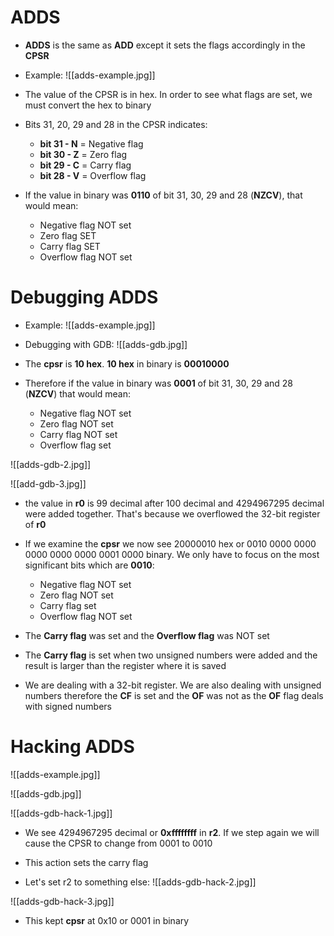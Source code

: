 # ADDS
- **ADDS** is the same as **ADD** except it sets the flags accordingly in the **CPSR**

- Example:
![[adds-example.jpg]]

- The value of the CPSR is in hex. In order to see what flags are set, we must convert the hex to binary
- Bits 31, 20, 29 and 28 in the CPSR indicates:
	- **bit 31 - N** = Negative flag
	- **bit 30 - Z** = Zero flag
	- **bit 29 - C** = Carry flag
	- **bit 28 - V** = Overflow flag

- If the value in binary was **0110** of bit 31, 30, 29 and 28 (**NZCV**), that would mean:
	- Negative flag NOT set
	- Zero flag SET
	- Carry flag SET
	- Overflow flag NOT set

# Debugging ADDS
- Example:
![[adds-example.jpg]]

- Debugging with GDB:
![[adds-gdb.jpg]]
- The **cpsr** is **10 hex**. **10 hex** in binary is **00010000**
- Therefore if the value in binary was **0001** of bit 31, 30, 29 and 28 (**NZCV**) that would mean:
	- Negative flag NOT set
	- Zero flag NOT set
	- Carry flag NOT set
	- Overflow flag set

![[adds-gdb-2.jpg]]

![[add-gdb-3.jpg]]
- the value in **r0** is 99 decimal after 100 decimal and 4294967295 decimal were added together. That's because we overflowed the 32-bit register of **r0**
- If we examine the **cpsr** we now see 20000010 hex or 0010 0000 0000 0000 0000 0000 0001 0000 binary. We only have to focus on the most significant bits which are **0010**:
	- Negative flag NOT set
	- Zero flag NOT set
	- Carry flag set
	- Overflow flag NOT set

- The **Carry flag** was set and the **Overflow flag** was NOT set
- The **Carry flag** is set when two unsigned numbers were added and the result is larger than the register where it is saved
- We are dealing with a 32-bit register. We are also dealing with unsigned numbers therefore the **CF** is set and the **OF** was not as the **OF** flag deals with signed numbers

# Hacking ADDS
![[adds-example.jpg]]

![[adds-gdb.jpg]]

![[adds-gdb-hack-1.jpg]]
- We see 4294967295 decimal or **0xffffffff** in **r2**. If we step again we will cause the CPSR to change from 0001 to 0010
- This action sets the carry flag

- Let's set r2 to something else:
![[adds-gdb-hack-2.jpg]]

![[adds-gdb-hack-3.jpg]]
- This kept **cpsr** at 0x10 or 0001 in binary
